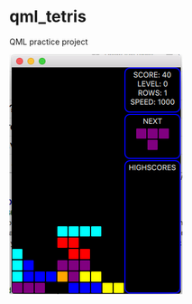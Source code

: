 # qml_tetris
QML practice project

![Screen shot](https://github.com/mqvist/qml_tetris/blob/master/screen_shot.png)
